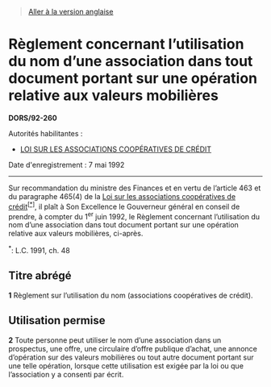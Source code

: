 > [Aller à la version anglaise](/en/Regulations/Statutory%20Orders%20and%20Regulations/92/260.md)

# Règlement concernant l’utilisation du nom d’une association dans tout document portant sur une opération relative aux valeurs mobilières

**DORS/92-260**

Autorités habilitantes : 
- [LOI SUR LES ASSOCIATIONS COOPÉRATIVES DE CRÉDIT](/fr/Lois/Lois%20du%20Canada/1991/ch.%2048.md)

Date d'enregistrement : 7 mai 1992

----------

Sur recommandation du ministre des Finances et en vertu de l’article 463 et du paragraphe 465(4) de la [Loi sur les associations coopératives de crédit](/fr/Lois/Lois%20du%20Canada/1991/ch.%2048.md)<sup><a href='#nbp_1f'>[*]</a></sup>, il plaît à Son Excellence le Gouverneur général en conseil de prendre, à compter du 1<sup>er</sup> juin 1992, le Règlement concernant l’utilisation du nom d’une association dans tout document portant sur une opération relative aux valeurs mobilières, ci-après.

<a name='nbp_1f'><sup>*</sup></a>: L.C. 1991, ch. 48<br />




## Titre abrégé


**1** Règlement sur l’utilisation du nom (associations coopératives de crédit).




## Utilisation permise


**2** Toute personne peut utiliser le nom d’une association dans un prospectus, une offre, une circulaire d’offre publique d’achat, une annonce d’opération sur des valeurs mobilières ou tout autre document portant sur une telle opération, lorsque cette utilisation est exigée par la loi ou que l’association y a consenti par écrit.


